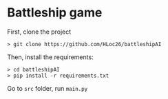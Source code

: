 # Battleship game

First, clone the project

    > git clone https://github.com/HLoc26/battleshipAI

Then, install the requirements:

    > cd battleshipAI
    > pip install -r requirements.txt

Go to `src` folder, run `main.py`
